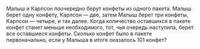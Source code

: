 Малыш  и Карлсон  поочередно  берут  конфеты  из  одного  пакета.  Малыш  берет  одну  конфету,  Карлсон —  две, затем Малыш берет три конфеты, Карлсон — четыре, и так далее. Когда количество оставшихся в пакете конфет станет меньше необходимого, тот, чья очередь наступила, берет все оставшиеся конфеты. Сколько конфет было в пакете первоначально, если у Малыша в итоге оказалось 101 конфет?
